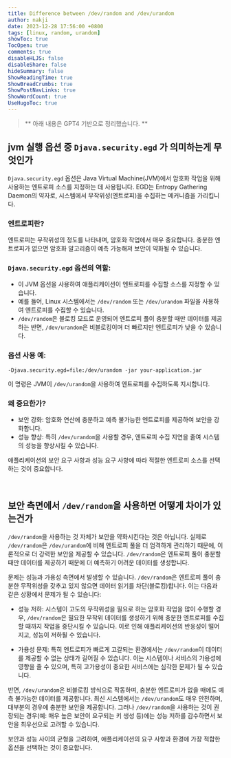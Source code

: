 ```yaml
---
title: Difference between /dev/random and /dev/urandom
author: nakji
date: 2023-12-28 17:56:00 +0800
tags: [linux, random, urandom]
showToc: true
TocOpen: true
comments: true
disableHLJS: false
disableShare: false
hideSummary: false
ShowReadingTime: true
ShowBreadCrumbs: true
ShowPostNavLinks: true
ShowWordCount: true
UseHugoToc: true
---
```


> ** 아래 내용은 GPT4 기반으로 정리했습니다. **
    
## jvm 실행 옵션 중 `Djava.security.egd` 가 의미하는게 무엇인가

`Djava.security.egd` 옵션은 Java Virtual Machine(JVM)에서 암호화 작업을 위해 사용하는 엔트로피 소스를 지정하는 데 사용됩니다. 
EGD는 Entropy Gathering Daemon의 약자로, 시스템에서 무작위성(엔트로피)을 수집하는 메커니즘을 가리킵니다.

### 엔트로피란?
엔트로피는 무작위성의 정도를 나타내며, 암호화 작업에서 매우 중요합니다. 
충분한 엔트로피가 없으면 암호화 알고리즘이 예측 가능해져 보안이 약화될 수 있습니다.

### `Djava.security.egd` 옵션의 역할:
- 이 JVM 옵션을 사용하여 애플리케이션이 엔트로피를 수집할 소스를 지정할 수 있습니다.
- 예를 들어, Linux 시스템에서는 `/dev/random` 또는 `/dev/urandom` 파일을 사용하여 엔트로피를 수집할 수 있습니다.
- `/dev/random`은 블로킹 모드로 운영되어 엔트로피 풀이 충분할 때만 데이터를 제공하는 반면, `/dev/urandom`은 비블로킹이며 더 빠르지만 엔트로피가 낮을 수 있습니다.

### 옵션 사용 예: 
`-Djava.security.egd=file:/dev/urandom -jar your-application.jar`

이 명령은 JVM이 `/dev/urandom`을 사용하여 엔트로피를 수집하도록 지시합니다.

### 왜 중요한가?
- 보안 강화: 암호화 연산에 충분하고 예측 불가능한 엔트로피를 제공하여 보안을 강화합니다.
- 성능 향상: 특히 `/dev/urandom`을 사용할 경우, 엔트로피 수집 지연을 줄여 시스템의 성능을 향상시킬 수 있습니다.

애플리케이션의 보안 요구 사항과 성능 요구 사항에 따라 적절한 엔트로피 소스를 선택하는 것이 중요합니다.    

&nbsp;
## 보안 측면에서 `/dev/random`을 사용하면 어떻게 차이가 있는건가

`/dev/random`을 사용하는 것 자체가 보안을 약화시킨다는 것은 아닙니다. 
실제로 `/dev/random`은 `/dev/urandom`에 비해 엔트로피 풀을 더 엄격하게 관리하기 때문에, 이론적으로 더 강력한 보안을 제공할 수 있습니다. 
`/dev/random`은 엔트로피 풀이 충분할 때만 데이터를 제공하기 때문에 더 예측하기 어려운 데이터를 생성합니다.

문제는 성능과 가용성 측면에서 발생할 수 있습니다. 
`/dev/random`은 엔트로피 풀이 충분한 무작위성을 갖추고 있지 않으면 데이터 읽기를 차단(블로킹)합니다. 
이는 다음과 같은 상황에서 문제가 될 수 있습니다:

- 성능 저하:
시스템이 고도의 무작위성을 필요로 하는 암호화 작업을 많이 수행할 경우,
`/dev/random`은 필요한 무작위 데이터를 생성하기 위해 충분한 엔트로피를 수집할 때까지 작업을 중단시킬 수 있습니다.
이로 인해 애플리케이션의 반응성이 떨어지고, 성능이 저하될 수 있습니다.

- 가용성 문제:
특히 엔트로피가 빠르게 고갈되는 환경에서는 `/dev/random`이 데이터를 제공할 수 없는 상태가 길어질 수 있습니다.
이는 시스템이나 서비스의 가용성에 영향을 줄 수 있으며, 특히 고가용성이 중요한 서비스에는 심각한 문제가 될 수 있습니다.

반면, `/dev/urandom`은 비블로킹 방식으로 작동하며, 충분한 엔트로피가 없을 때에도 예측 불가능한 데이터를 제공합니다. 
최신 시스템에서는 `/dev/urandom`도 매우 안전하며, 대부분의 경우에 충분한 보안을 제공합니다. 
그러나 `/dev/random`을 사용하는 것이 권장되는 경우(예: 매우 높은 보안이 요구되는 키 생성 등)에는 성능 저하를 감수하면서 보안을 최우선으로 고려할 수 있습니다.

보안과 성능 사이의 균형을 고려하여, 애플리케이션의 요구 사항과 환경에 가장 적합한 옵션을 선택하는 것이 중요합니다.
